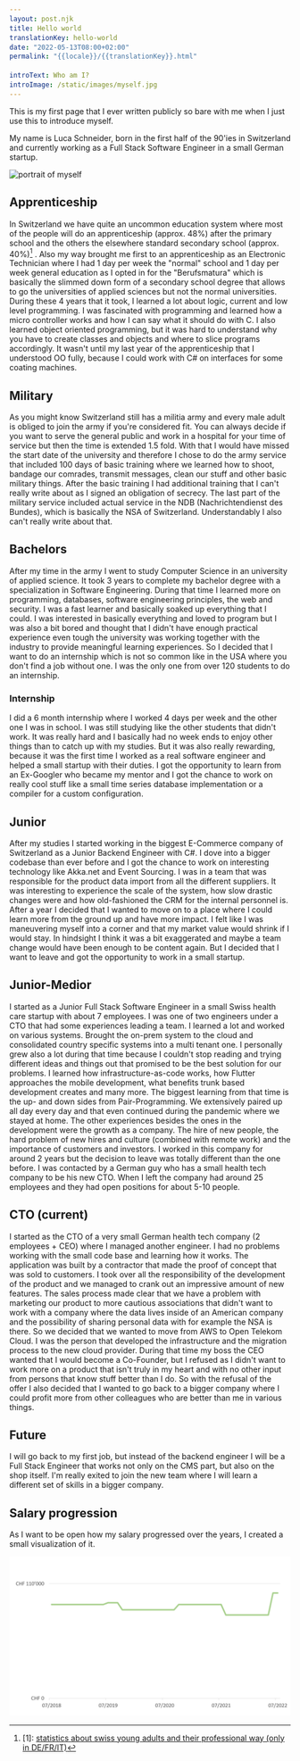 ```yaml
---
layout: post.njk
title: Hello world
translationKey: hello-world
date: "2022-05-13T08:00+02:00"
permalink: "{{locale}}/{{translationKey}}.html"

introText: Who am I?
introImage: /static/images/myself.jpg
---
```


This is my first page that I ever written publicly so bare with me when I just use this to introduce myself.

My name is Luca Schneider, born in the first half of the 90'ies in Switzerland and currently working as a Full Stack Software Engineer in a small German startup.

![portrait of myself](/static/images/myself.jpg)

## Apprenticeship

In Switzerland we have quite an uncommon education system where most of the people will do an apprenticeship (approx. 48%) after the primary school and the others the elsewhere standard secondary school (approx. 40%)[^1] . Also my way brought me first to an apprenticeship as an Electronic Technician where I had 1 day per week the "normal" school and 1 day per week general education as I opted in for the "Berufsmatura" which is basically the slimmed down form of a secondary school degree that allows to go the universities of applied sciences but not the normal universities. During these 4 years that it took, I learned a lot about logic, current and low level programming. I was fascinated with programming and learned how a micro controller works and how I can say what it should do with C. I also learned object oriented programming, but it was hard to understand why you have to create classes and objects and where to slice programs accordingly. It wasn't until my last year of the apprenticeship that I understood OO fully, because I could work with C# on interfaces for some coating machines.

## Military

As you might know Switzerland still has a militia army and every male adult is obliged to join the army if you're considered fit. You can always decide if you want to serve the general public and work in a hospital for your time of service but then the time is extended 1.5 fold. With that I would have missed the start date of the university and therefore I chose to do the army service that included 100 days of basic training where we learned how to shoot, bandage our comrades, transmit messages, clean our stuff and other basic military things. After the basic training I had additional training that I can't really write about as I signed an obligation of secrecy. The last part of the military service included actual service in the NDB (Nachrichtendienst des Bundes), which is basically the NSA of Switzerland. Understandably I also can't really write about that.

## Bachelors

After my time in the army I went to study Computer Science in an university of applied science. It took 3 years to complete my bachelor degree with a specialization in Software Engineering. During that time I learned more on programming, databases, software engineering principles, the web and security. I was a fast learner and basically soaked up everything that I could. I was interested in basically everything and loved to program but I was also a bit bored and thought that I didn't have enough practical experience even tough the university was working together with the industry to provide meaningful learning experiences. So I decided that I want to do an internship which is not so common like in the USA where you don't find a job without one. I was the only one from over 120 students to do an internship.

### Internship

I did a 6 month internship where I worked 4 days per week and the other one I was in school. I was still studying like the other students that didn't work. It was really hard and I basically had no week ends to enjoy other things than to catch up with my studies. But it was also really rewarding, because it was the first time I worked as a real software engineer and helped a small startup with their duties. I got the opportunity to learn from an Ex-Googler who became my mentor and I got the chance to work on really cool stuff like a small time series database implementation or a compiler for a custom configuration.

## Junior

After my studies I started working in the biggest E-Commerce company of Switzerland as a Junior Backend Engineer with C#. I dove into a bigger codebase than ever before and I got the chance to work on interesting technology like Akka.net and Event Sourcing. I was in a team that was responsible for the product data import from all the different suppliers. It was interesting to experience the scale of the system, how slow drastic changes were and how old-fashioned the CRM for the internal personnel is. After a year I decided that I wanted to move on to a place where I could learn more from the ground up and have more impact. I felt like I was maneuvering myself into a corner and that my market value would shrink if I would stay. In hindsight I think it was a bit exaggerated and maybe a team change would have been enough to be content again. But I decided that I want to leave and got the opportunity to work in a small startup.

## Junior-Medior

I started as a Junior Full Stack Software Engineer in a small Swiss health care startup with about 7 employees. I was one of two engineers under a CTO that had some experiences leading a team. I learned a lot and worked on various systems. Brought the on-prem system to the cloud and consolidated country specific systems into a multi tenant one. I personally grew also a lot during that time because I couldn't stop reading and trying different ideas and things out that promised to be the best solution for our problems. I learned how infrastructure-as-code works, how Flutter approaches the mobile development, what benefits trunk based development creates and many more. The biggest learning from that time is the up- and down sides from Pair-Programming. We extensively paired up all day every day and that even continued during the pandemic where we stayed at home. The other experiences besides the ones in the development were the growth as a company. The hire of new people, the hard problem of new hires and culture (combined with remote work) and the importance of customers and investors. I worked in this company for around 2 years but the decision to leave was totally different than the one before. I was contacted by a German guy who has a small health tech company to be his new CTO. When I left the company had around 25 employees and they had open positions for about 5-10 people.

## CTO (current)

I started as the CTO of a very small German health tech company (2 employees + CEO) where I managed another engineer. I had no problems working with the small code base and learning how it works. The application was built by a contractor that made the proof of concept that was sold to customers. I took over all the responsibility of the development of the product and we managed to crank out an impressive amount of new features. The sales process made clear that we have a problem with marketing our product to more cautious associations that didn't want to work with a company where the data lives inside of an American company and the possibility of sharing personal data with for example the NSA is there. So we decided that we wanted to move from AWS to Open Telekom Cloud. I was the person that developed the infrastructure and the migration process to the new cloud provider. During that time my boss the CEO wanted that I would become a Co-Founder, but I refused as I didn't want to work more on a product that isn't truly in my heart and with no other input from persons that know stuff better than I do. So with the refusal of the offer I also decided that I wanted to go back to a bigger company where I could profit more from other colleagues who are better than me in various things.

## Future

I will go back to my first job, but instead of the backend engineer I will be a Full Stack Engineer that works not only on the CMS part, but also on the shop itself. I'm really exited to join the new team where I will learn a different set of skills in a bigger company.

## Salary progression

As I want to be open how my salary progressed over the years, I created a small visualization of it.

![salary progression](/static/images/salary-progression.png)

[^1]: [1]: [statistics about swiss young adults and their professional way (only in DE/FR/IT)](https://www.sbfi.admin.ch/sbfi/de/home/bildung/berufliche-grundbildung/nahtstellenbarometer.html)
